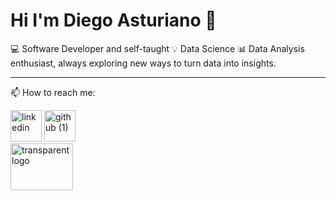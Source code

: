 # Hi I'm Diego Asturiano 👋

💻 Software Developer and self-taught 💡 Data Science 📊 Data Analysis enthusiast, always exploring new ways to turn data into insights.

---




📫 How to reach me: 

<a href="https://www.linkedin.com/in/diego-asturiano-calva-098943329/" ><img width="50" height="50" alt="linkedin" src="https://github.com/user-attachments/assets/3133541b-c331-4a08-a5fd-ce8d38455841"/></a>
<img width="50" height="50" alt="github (1)" src="https://github.com/user-attachments/assets/2718532d-6392-4bb1-ac98-a587fce0cc03" />  
<img width="100" height="75" alt="transparent logo" src="https://github.com/user-attachments/assets/f8a174d7-b447-4483-a6ca-36366a4be75c" />







<!--
**Diego-Asturiano/Diego-Asturiano** is a ✨ _special_ ✨ repository because its `README.md` (this file) appears on your GitHub profile.

Here are some ideas to get you started:

- 🔭 I’m currently working on ...
- 🌱 I’m currently learning ...
- 👯 I’m looking to collaborate on ...
- 🤔 I’m looking for help with ...
- 💬 Ask me about ...
- 📫 How to reach me: ...
- 😄 Pronouns: ...
- ⚡ Fun fact: ...
-->
